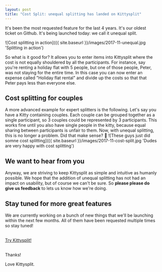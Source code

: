 ```yaml
---
layout: post
title: "Cost Split: unequal splitting has landed on Kittysplit"
---
```


It's been the most requested feature for the last 4 years. It's our oldest ticket on Github. It's being launched today: we call it unequal split.

![Cost splitting in action]({{ site.baseurl }}/images/2017-11-unequal.jpg 'Splitting in action')

So what is it good for? It allows you to enter items into Kittysplit where the cost is not equally shouldered by all the participants. For instance, say you're renting a holiday flat with 5 people, but one of those people, Peter, was not staying for the entire time. In this case you can now enter an expense called "Holiday flat rental" and divide up the costs so that that Peter pays less than everyone else.

## Cost splitting for couples

A more advanced example for expert splitters is the following. Let's say you have a Kitty containing couples. Each couple can be grouped together as a  single participant, so 3 couples could be represented by 3 participants. This works fine until you also have single people in the kitty, because equal sharing between participants is unfair to them. Now, with unequal splitting, this is no longer a problem. Did that make sense? 🤔
![These guys just did somne cost splitting]({{ site.baseurl }}/images/2017-11-cost-split.jpg 'Dudes are very happy with cost splitting')

## We want to hear from you

Anyway, we are striving to keep Kittysplit as simple and intuitive as humanly possible. We hope that the addition of unequal splitting has not had an impact on usability, but of course we can't be sure. So **please please do give us feedback** to lets us know how we're doing.

## Stay tuned for more great features


We are currently working on a bunch of new things that we'll be launching within the next few months. All of them have been requested multiple times so stay tuned!

<div class="">
<br>
<a href="https://kittysplit.com/en/new" class="btn btn-lg btn-primary btn-start" >Try Kittysplit!</a>
<br><br>
</div>

Thanks!

Love Kittysplit.
